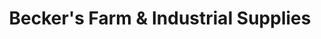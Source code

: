 ---
title: "Becker's Farm & Industrial Supplies"
url: /east-st-louis/beckers-farm-und-industrial-supplies/
shop: Landwirtschaftlich
---